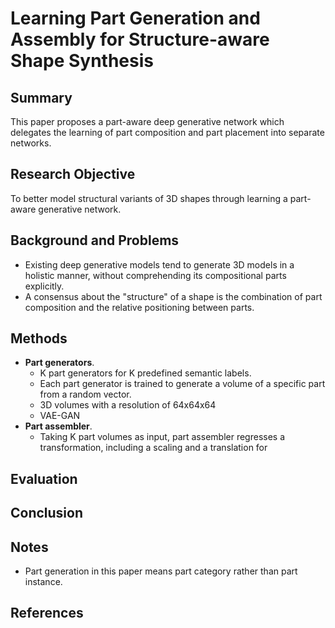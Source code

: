 # Learning Part Generation and Assembly for Structure-aware Shape Synthesis

## Summary
This paper proposes a part-aware deep generative network which delegates the learning of part composition and part placement into separate networks.
## Research Objective
To better model structural variants of 3D shapes through learning a part-aware generative network.
## Background and Problems
- Existing deep generative models tend to generate 3D models in a holistic manner, without comprehending its compositional parts explicitly.
- A consensus about the "structure" of a shape is the combination of part composition and the relative positioning between parts.
## Methods
- **Part generators**. 
	- K part generators for K predefined semantic labels.
	- Each part generator is trained to generate a volume of a specific part from a random vector.
	- 3D volumes with a resolution of 64x64x64
	- VAE-GAN
- **Part assembler**. 
	- Taking K part volumes as input, part assembler regresses a transformation, including a scaling and a translation for 
## Evaluation

## Conclusion

## Notes
- Part generation in this paper means part category rather than part instance.
## References
<!--stackedit_data:
eyJoaXN0b3J5IjpbMTQ2Mzc0MDQ3NCw0NjI4ODUzOTQsMjEyNT
A3ODM5MSwtMzk5Mjc5MTIzLC02NTU3MDA4NF19
-->